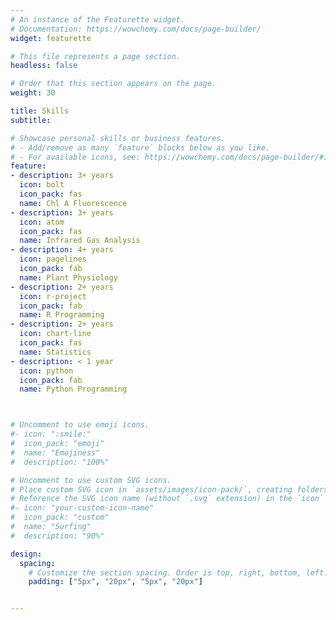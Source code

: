 ```yaml
---
# An instance of the Featurette widget.
# Documentation: https://wowchemy.com/docs/page-builder/
widget: featurette

# This file represents a page section.
headless: false

# Order that this section appears on the page.
weight: 30

title: Skills
subtitle:

# Showcase personal skills or business features.
# - Add/remove as many `feature` blocks below as you like.
# - For available icons, see: https://wowchemy.com/docs/page-builder/#icons
feature:
- description: 3+ years
  icon: bolt
  icon_pack: fas
  name: Chl A Fluorescence
- description: 3+ years
  icon: atom
  icon_pack: fas
  name: Infrared Gas Analysis
- description: 4+ years
  icon: pagelines
  icon_pack: fab
  name: Plant Physiology
- description: 2+ years
  icon: r-project
  icon_pack: fab
  name: R Programming
- description: 2+ years
  icon: chart-line
  icon_pack: fas
  name: Statistics
- description: < 1 year
  icon: python
  icon_pack: fab
  name: Python Programming



# Uncomment to use emoji icons.
#- icon: ":smile:"
#  icon_pack: "emoji"
#  name: "Emojiness"
#  description: "100%"  

# Uncomment to use custom SVG icons.
# Place custom SVG icon in `assets/images/icon-pack/`, creating folders if necessary.
# Reference the SVG icon name (without `.svg` extension) in the `icon` field.
#- icon: "your-custom-icon-name"
#  icon_pack: "custom"
#  name: "Surfing"
#  description: "90%"

design:
  spacing:
    # Customize the section spacing. Order is top, right, bottom, left.
    padding: ["5px", "20px", "5px", "20px"]


---
```

